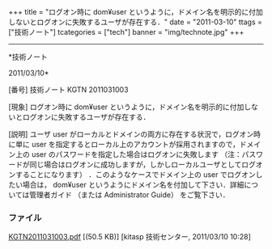 ﻿+++
title = "ログオン時に dom¥user というように，ドメイン名を明示的に付加しないとログオンに失敗するユーザが存在する．"
date = "2011-03-10"
ttags = ["技術ノート"]
tcategories = ["tech"]
banner = "img/technote.jpg"
+++

-----------------------------------------------------------------------------------------------------------------------------

*技術ノート

2011/03/10*


[番号]
技術ノート KGTN 2011031003

[現象]
ログオン時に dom¥user
というように，ドメイン名を明示的に付加しないとログオンに失敗するユーザが存在する．

[説明]
ユーザ user がローカルとドメインの両方に存在する状況で，ログオン時に単に
user を指定するとローカル上のアカウントが採用されますので，ドメイン上の
user のパスワードを指定した場合はログオンに失敗します
（注：パスワードが同じ場合はログオンに成功しますが，しかしローカルユーザとしてログオンすることになります）
．このようなケースでドメイン上の user でログオンしたい場合は， dom¥user
というようにドメイン名を付加して下さい．詳細については管理者ガイド
（または Administrator Guide） をご覧下さい．


### ファイル

 
 


[KGTN2011031003.pdf](http://techreport.kitasp.net/attachments/download/515/KGTN2011031003.pdf)
 [(50.5 KB)] [kitasp 技術センター, 2011/03/10
10:28]


 


 


